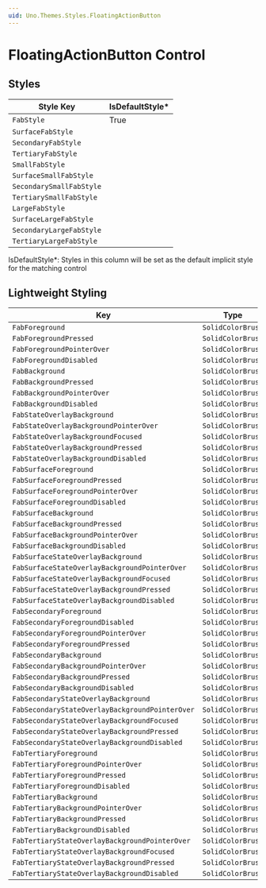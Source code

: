 ```yaml
---
uid: Uno.Themes.Styles.FloatingActionButton
---
```


# FloatingActionButton Control

## Styles

| Style Key                | IsDefaultStyle\* |
|--------------------------|------------------|
| `FabStyle`               | True             |
| `SurfaceFabStyle`        |                  |
| `SecondaryFabStyle`      |                  |
| `TertiaryFabStyle`       |                  |
| `SmallFabStyle`          |                  |
| `SurfaceSmallFabStyle`   |                  |
| `SecondarySmallFabStyle` |                  |
| `TertiarySmallFabStyle`  |                  |
| `LargeFabStyle`          |                  |
| `SurfaceLargeFabStyle`   |                  |
| `SecondaryLargeFabStyle` |                  |
| `TertiaryLargeFabStyle`  |                  |

IsDefaultStyle\*: Styles in this column will be set as the default implicit style for the matching control

## Lightweight Styling

| Key                                             | Type              | Value                              |
|-------------------------------------------------|-------------------|------------------------------------|
| `FabForeground`                                 | `SolidColorBrush` | `OnPrimaryContainerBrush`          |
| `FabForegroundPressed`                          | `SolidColorBrush` | `OnPrimaryContainerBrush`          |
| `FabForegroundPointerOver`                      | `SolidColorBrush` | `OnPrimaryContainerBrush`          |
| `FabForegroundDisabled`                         | `SolidColorBrush` | `OnSurfaceDisabledBrush`           |
| `FabBackground`                                 | `SolidColorBrush` | `PrimaryContainerBrush`            |
| `FabBackgroundPressed`                          | `SolidColorBrush` | `PrimaryContainerBrush`            |
| `FabBackgroundPointerOver`                      | `SolidColorBrush` | `PrimaryContainerBrush`            |
| `FabBackgroundDisabled`                         | `SolidColorBrush` | `SystemControlTransparentBrush`    |
| `FabStateOverlayBackground`                     | `SolidColorBrush` | `SystemControlTransparentBrush`    |
| `FabStateOverlayBackgroundPointerOver`          | `SolidColorBrush` | `OnPrimaryContainerHoverBrush`     |
| `FabStateOverlayBackgroundFocused`              | `SolidColorBrush` | `OnPrimaryContainerFocusedBrush`   |
| `FabStateOverlayBackgroundPressed`              | `SolidColorBrush` | `OnPrimaryContainerPressedBrush`   |
| `FabStateOverlayBackgroundDisabled`             | `SolidColorBrush` | `OnSurfaceDisabledLowBrush`        |
| `FabSurfaceForeground`                          | `SolidColorBrush` | `OnPrimaryContainerBrush`          |
| `FabSurfaceForegroundPressed`                   | `SolidColorBrush` | `OnPrimaryContainerBrush`          |
| `FabSurfaceForegroundPointerOver`               | `SolidColorBrush` | `OnPrimaryContainerBrush`          |
| `FabSurfaceForegroundDisabled`                  | `SolidColorBrush` | `OnSurfaceDisabledBrush`           |
| `FabSurfaceBackground`                          | `SolidColorBrush` | `SurfaceBrush`                     |
| `FabSurfaceBackgroundPressed`                   | `SolidColorBrush` | `SurfaceBrush`                     |
| `FabSurfaceBackgroundPointerOver`               | `SolidColorBrush` | `SurfaceBrush`                     |
| `FabSurfaceBackgroundDisabled`                  | `SolidColorBrush` | `SystemControlTransparentBrush`    |
| `FabSurfaceStateOverlayBackground`              | `SolidColorBrush` | `SystemControlTransparentBrush`    |
| `FabSurfaceStateOverlayBackgroundPointerOver`   | `SolidColorBrush` | `PrimaryHoverBrush`                |
| `FabSurfaceStateOverlayBackgroundFocused`       | `SolidColorBrush` | `PrimaryFocusedBrush`              |
| `FabSurfaceStateOverlayBackgroundPressed`       | `SolidColorBrush` | `PrimaryPressedBrush`              |
| `FabSurfaceStateOverlayBackgroundDisabled`      | `SolidColorBrush` | `OnSurfaceDisabledLowBrush`        |
| `FabSecondaryForeground`                        | `SolidColorBrush` | `OnSecondaryContainerBrush`        |
| `FabSecondaryForegroundDisabled`                | `SolidColorBrush` | `OnSurfaceDisabledBrush`           |
| `FabSecondaryForegroundPointerOver`             | `SolidColorBrush` | `OnSecondaryContainerBrush`        |
| `FabSecondaryForegroundPressed`                 | `SolidColorBrush` | `OnSecondaryContainerBrush`        |
| `FabSecondaryBackground`                        | `SolidColorBrush` | `SecondaryContainerBrush`          |
| `FabSecondaryBackgroundPointerOver`             | `SolidColorBrush` | `SecondaryContainerBrush`          |
| `FabSecondaryBackgroundPressed`                 | `SolidColorBrush` | `SecondaryContainerBrush`          |
| `FabSecondaryBackgroundDisabled`                | `SolidColorBrush` | `SystemControlTransparentBrush`    |
| `FabSecondaryStateOverlayBackground`            | `SolidColorBrush` | `SystemControlTransparentBrush`    |
| `FabSecondaryStateOverlayBackgroundPointerOver` | `SolidColorBrush` | `OnSecondaryContainerHoverBrush`   |
| `FabSecondaryStateOverlayBackgroundFocused`     | `SolidColorBrush` | `OnSecondaryContainerFocusedBrush` |
| `FabSecondaryStateOverlayBackgroundPressed`     | `SolidColorBrush` | `OnSecondaryContainerPressedBrush` |
| `FabSecondaryStateOverlayBackgroundDisabled`    | `SolidColorBrush` | `OnSurfaceDisabledLowBrush`        |
| `FabTertiaryForeground`                         | `SolidColorBrush` | `OnTertiaryContainerBrush`         |
| `FabTertiaryForegroundPointerOver`              | `SolidColorBrush` | `OnTertiaryContainerBrush`         |
| `FabTertiaryForegroundPressed`                  | `SolidColorBrush` | `OnTertiaryContainerBrush`         |
| `FabTertiaryForegroundDisabled`                 | `SolidColorBrush` | `OnSurfaceDisabledBrush`           |
| `FabTertiaryBackground`                         | `SolidColorBrush` | `TertiaryContainerBrush`           |
| `FabTertiaryBackgroundPointerOver`              | `SolidColorBrush` | `TertiaryContainerBrush`           |
| `FabTertiaryBackgroundPressed`                  | `SolidColorBrush` | `TertiaryContainerBrush`           |
| `FabTertiaryBackgroundDisabled`                 | `SolidColorBrush` | `SystemControlTransparentBrush`    |
| `FabTertiaryStateOverlayBackgroundPointerOver`  | `SolidColorBrush` | `SystemControlTransparentBrush`    |
| `FabTertiaryStateOverlayBackgroundFocused`      | `SolidColorBrush` | `SystemControlTransparentBrush`    |
| `FabTertiaryStateOverlayBackgroundPressed`      | `SolidColorBrush` | `SystemControlTransparentBrush`    |
| `FabTertiaryStateOverlayBackgroundDisabled`     | `SolidColorBrush` | `OnSurfaceDisabledLowBrush`        |
